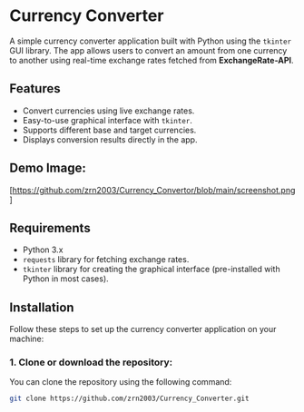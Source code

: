 # Currency Converter

A simple currency converter application built with Python using the `tkinter` GUI library. The app allows users to convert an amount from one currency to another using real-time exchange rates fetched from **ExchangeRate-API**.

## Features

- Convert currencies using live exchange rates.
- Easy-to-use graphical interface with `tkinter`.
- Supports different base and target currencies.
- Displays conversion results directly in the app.

## Demo Image:
   [https://github.com/zrn2003/Currency_Convertor/blob/main/screenshot.png]

## Requirements

- Python 3.x
- `requests` library for fetching exchange rates.
- `tkinter` library for creating the graphical interface (pre-installed with Python in most cases).

## Installation

Follow these steps to set up the currency converter application on your machine:

### 1. Clone or download the repository:
You can clone the repository using the following command:
```bash
git clone https://github.com/zrn2003/Currency_Converter.git



